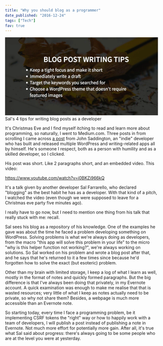 ```yaml
---
title: "Why you should blog as a programmer"
date_published: "2016-12-24"
tags: ["Tech"]
fav: true
---
```


![Sal's 4 tips for writing blog posts as a developer](images/Screen-Shot-2016-12-24-at-8.23.04-pm-1024x521.png) Sal's 4 tips for writing blog posts as a developer

It's Christmas Eve and I find myself itching to read and learn more about programming, so naturally, I went to Medium.com. Three posts in from scrolling I came across [a post](https://medium.com/@saddington/best-thing-as-a-developer-d00520d78942#.te9teup3k) from John Saddington, an "indie" developer who has built and released multiple WordPress and writing-related apps all by himself. He's someone I respect, both as a person with humility and as a skilled developer, so I clicked.

His post was short. Like 2 paragraphs short, and an embedded video. This video:

https://www.youtube.com/watch?v=i0BKZi966kQ

It's a talk given by another developer Sal Farrarello, who declared "blogging" as the best habit he has as a developer. With that kind of a pitch, I watched the video (even though we were supposed to leave for a Christmas eve party five minutes ago).

I really have to go now, but I need to mention one thing from his talk that really stuck with me: recall.

Sal sees his blog as a repository of his knowledge. One of the examples he gave was about the time he faced a problem developing something on WordPress. Solving problems is what we're always doing as developers, from the macro "this app will solve this problem in your life" to the micro "why is this helper function not working?", we're always working on solutions. So Sal worked on his problem and wrote a blog post after that, and he says that he's returned to it a few times since because he'd forgotten how to solve the exact (but esoteric) problem.

Other than my brain with limited storage, I keep a log of what I learn as well, mostly in the format of notes and quickly formed paragraphs. But the big difference is that I've always been doing that privately, in my Evernote account. A quick examination was enough to make me realise that that is wasted resources; very little of what I keep as notes actually need to be private, so why not share them? Besides, a webpage is much more accessible than an Evernote note.

So starting today, every time I face a programming problem, be it implementing CSRF tokens the "right" way or how to happily work with a team of developers, I will publish a post instead of publishing a note in Evernote. Not much more effort for potentially more gain. After all, it's true what Sal said about progress: there's always going to be some people who are at the level you were at yesterday.
